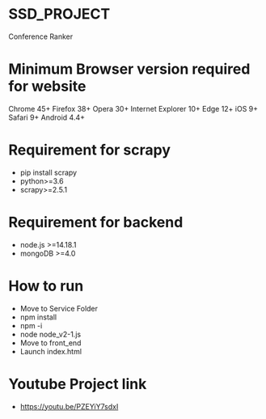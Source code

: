 # SSD_PROJECT
Conference Ranker

# Minimum Browser version required for website
Chrome 45+
Firefox 38+
Opera 30+
Internet Explorer 10+
Edge 12+
iOS 9+
Safari 9+
Android 4.4+

# Requirement for scrapy
- pip install scrapy
- python>=3.6
- scrapy>=2.5.1

# Requirement for backend
- node.js >=14.18.1
- mongoDB >=4.0

# How to run
- Move to Service Folder
- npm install
- npm -i
- node node_v2-1.js
- Move to front_end
- Launch index.html
 
# Youtube Project link
- https://youtu.be/PZEYiY7sdxI
